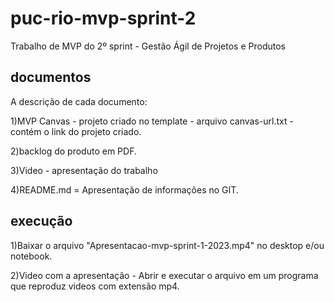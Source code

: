 # puc-rio-mvp-sprint-2
Trabalho de MVP do 2º sprint - Gestão Ágil de Projetos e Produtos 

## documentos
A descrição de cada documento:

1)MVP Canvas - projeto criado no template - arquivo canvas-url.txt - contém o link do projeto criado.

2)backlog do produto em PDF.

3)Video - apresentação do trabalho

4)README.md = Apresentação de informações no GIT.

## execução
1)Baixar o arquivo "Apresentacao-mvp-sprint-1-2023.mp4" no desktop e/ou notebook.

2)Video com a apresentação - Abrir e executar o arquivo em um programa que reproduz videos com extensão mp4.
